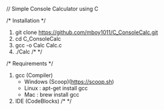 // Simple Console Calculator using C


/* Installation */
1. git clone https://github.com/mboy1011/C_ConsoleCalc.git
2. cd C_ConsoleCalc
3. gcc -o Calc Calc.c
4. ./Calc
/*		*/

/* Requirements	*/
1. gcc (Compiler)
	-	Windows (Scoop)(https://scoop.sh)
	-	Linux : apt-get install gcc
	-	Mac : brew install gcc
2. IDE (CodeBlocks)
/*		*/


